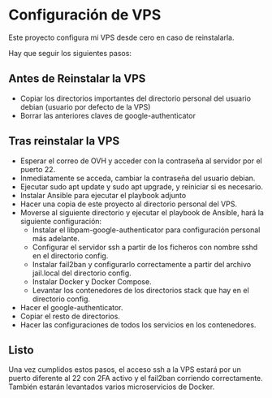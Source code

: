 # Configuración de VPS

Este proyecto configura mi VPS desde cero en caso de reinstalarla.

Hay que seguir los siguientes pasos:

## Antes de Reinstalar la VPS

* Copiar los directorios importantes del directorio personal del usuario debian (usuario por defecto de la VPS)
* Borrar las anteriores claves de google-authenticator

## Tras reinstalar la VPS

* Esperar el correo de OVH y acceder con la contraseña al servidor por el puerto 22.
* Inmediatamente se acceda, cambiar la contraseña del usuario debian.
* Ejecutar sudo apt update y sudo apt upgrade, y reiniciar si es necesario.
* Instalar Ansible para ejecutar el playbook adjunto
* Hacer una copia de este proyecto al directorio personal del VPS.
* Moverse al siguiente directorio y ejecutar el playbook de Ansible, hará la siguiente configuración:
    * Instalar el libpam-google-authenticator para configuración personal más adelante.
    * Configurar el servidor ssh a partir de los ficheros con nombre sshd en el directorio config.
    * Instalar fail2ban y configurarlo correctamente a partir del archivo jail.local del directorio config.
    * Instalar Docker y Docker Compose.
    * Levantar los contenedores de los directorios stack que hay en el directorio config.
* Hacer el google-authenticator.
* Copiar el resto de directorios.
* Hacer las configuraciones de todos los servicios en los contenedores.
## Listo
Una vez cumplidos estos pasos, el acceso ssh a la VPS estará por un puerto diferente al 22 con 2FA activo y el fail2ban corriendo correctamente. También estarán levantados varios microservicios de Docker.